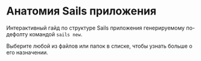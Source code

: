 # Анатомия Sails приложения

Интерактивный гайд по структуре Sails приложения генерируемому по-дефолту командой `sails new`.

Выберите любой из файлов или папок в списке, чтобы узнать больше о его назначении.

<docmeta name="displayName" value="Анатомия Sails приложения">
<docmeta name="isOverviewPage" value="true">

